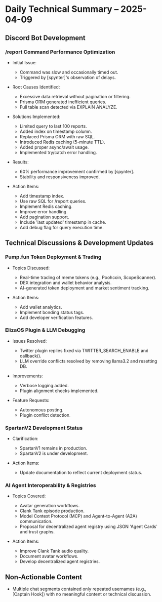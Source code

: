 # Daily Technical Summary – 2025-04-09

## Discord Bot Development

### /report Command Performance Optimization

- Initial Issue:
  - Command was slow and occasionally timed out.
  - Triggered by [spynter]'s observation of delays.

- Root Causes Identified:
  - Excessive data retrieval without pagination or filtering.
  - Prisma ORM generated inefficient queries.
  - Full table scan detected via EXPLAIN ANALYZE.

- Solutions Implemented:
  - Limited query to last 100 reports.
  - Added index on timestamp column.
  - Replaced Prisma ORM with raw SQL.
  - Introduced Redis caching (5-minute TTL).
  - Added proper async/await usage.
  - Implemented try/catch error handling.

- Results:
  - 60% performance improvement confirmed by [spynter].
  - Stability and responsiveness improved.

- Action Items:
  - Add timestamp index.
  - Use raw SQL for /report queries.
  - Implement Redis caching.
  - Improve error handling.
  - Add pagination support.
  - Include 'last updated' timestamp in cache.
  - Add debug flag for query execution time.

## Technical Discussions & Development Updates

### Pump.fun Token Deployment & Trading

- Topics Discussed:
  - Real-time trading of meme tokens (e.g., Poohcoin, ScopeScanner).
  - DEX integration and wallet behavior analysis.
  - AI-generated token deployment and market sentiment tracking.

- Action Items:
  - Add wallet analytics.
  - Implement bonding status tags.
  - Add developer verification features.

### ElizaOS Plugin & LLM Debugging

- Issues Resolved:
  - Twitter plugin replies fixed via TWITTER_SEARCH_ENABLE and callback().
  - LLM override conflicts resolved by removing llama3.2 and resetting DB.

- Improvements:
  - Verbose logging added.
  - Plugin alignment checks implemented.

- Feature Requests:
  - Autonomous posting.
  - Plugin conflict detection.

### SpartanV2 Development Status

- Clarification:
  - SpartanV1 remains in production.
  - SpartanV2 is under development.

- Action Items:
  - Update documentation to reflect current deployment status.

### AI Agent Interoperability & Registries

- Topics Covered:
  - Avatar generation workflows.
  - Clank Tank episode production.
  - Model Context Protocol (MCP) and Agent-to-Agent (A2A) communication.
  - Proposal for decentralized agent registry using JSON 'Agent Cards' and trust graphs.

- Action Items:
  - Improve Clank Tank audio quality.
  - Document avatar workflows.
  - Develop decentralized agent registries.

## Non-Actionable Content

- Multiple chat segments contained only repeated usernames (e.g., [Captain Hook]) with no meaningful content or technical discussion.
